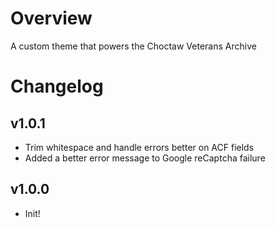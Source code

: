 # Overview

A custom theme that powers the Choctaw Veterans Archive

# Changelog

## v1.0.1

-   Trim whitespace and handle errors better on ACF fields
-   Added a better error message to Google reCaptcha failure

## v1.0.0

-   Init!
